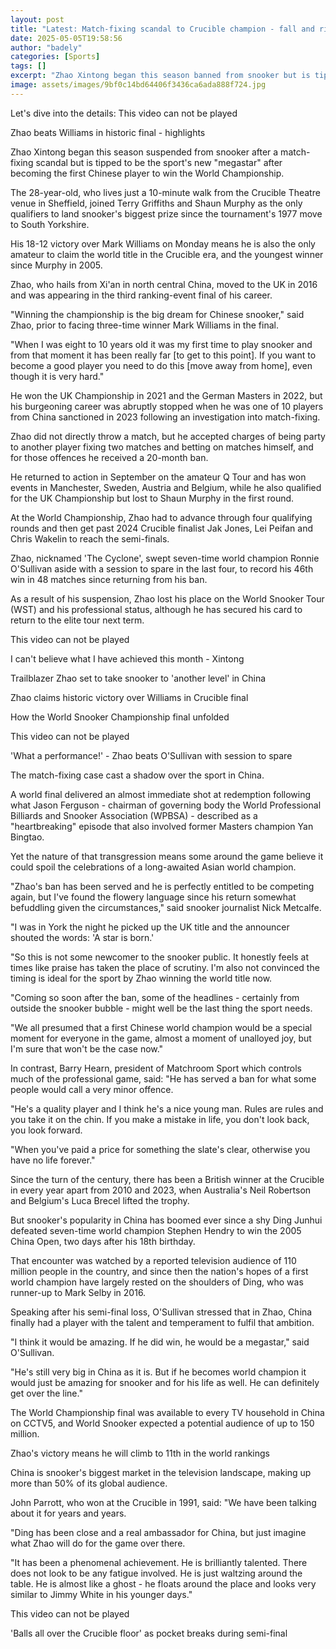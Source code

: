 ```yaml
---
layout: post
title: "Latest: Match-fixing scandal to Crucible champion - fall and rise of Zhao"
date: 2025-05-05T19:58:56
author: "badely"
categories: [Sports]
tags: []
excerpt: "Zhao Xintong began this season banned from snooker but is tipped to be the sport's new 'megastar' after becoming the first Chinese player to win the W"
image: assets/images/9bf0c14bd64406f3436ca6ada888f724.jpg
---
```


Let's dive into the details: This video can not be played

Zhao beats Williams in historic final - highlights

Zhao Xintong began this season suspended from snooker after a match-fixing scandal but is tipped to be the sport's new "megastar" after becoming the first Chinese player to win the World Championship.

The 28-year-old, who lives just a 10-minute walk from the Crucible Theatre venue in Sheffield, joined Terry Griffiths and Shaun Murphy as the only qualifiers to land snooker's biggest prize since the tournament's 1977 move to South Yorkshire.

His 18-12 victory over Mark Williams on Monday means he is also the only amateur to claim the world title in the Crucible era, and the youngest winner since Murphy in 2005.

Zhao, who hails from Xi'an in north central China, moved to the UK in 2016 and was appearing in the third ranking-event final of his career.

"Winning the championship is the big dream for Chinese snooker," said Zhao, prior to facing three-time winner Mark Williams in the final.

"When I was eight to 10 years old it was my first time to play snooker and from that moment it has been really far [to get to this point]. If you want to become a good player you need to do this [move away from home], even though it is very hard."

He won the UK Championship in 2021 and the German Masters in 2022, but his burgeoning career was abruptly stopped when he was one of 10 players from China sanctioned in 2023 following an investigation into match-fixing.

Zhao did not directly throw a match, but he accepted charges of being party to another player fixing two matches and betting on matches himself, and for those offences he received a 20-month ban.

He returned to action in September on the amateur Q Tour and has won events in Manchester, Sweden, Austria and Belgium, while he also qualified for the UK Championship but lost to Shaun Murphy in the first round.

At the World Championship, Zhao had to advance through four qualifying rounds and then get past 2024 Crucible finalist Jak Jones, Lei Peifan and Chris Wakelin to reach the semi-finals.

Zhao, nicknamed 'The Cyclone', swept seven-time world champion Ronnie O'Sullivan aside with a session to spare in the last four, to record his 46th win in 48 matches since returning from his ban.

As a result of his suspension, Zhao lost his place on the World Snooker Tour (WST) and his professional status, although he has secured his card to return to the elite tour next term.

This video can not be played

I can't believe what I have achieved this month - Xintong

Trailblazer Zhao set to take snooker to 'another level' in China

Zhao claims historic victory over Williams in Crucible final

How the World Snooker Championship final unfolded

This video can not be played

'What a performance!' - Zhao beats O'Sullivan with session to spare

The match-fixing case cast a shadow over the sport in China.

A world final delivered an almost immediate shot at redemption following what Jason Ferguson - chairman of governing body the World Professional Billiards and Snooker Association (WPBSA) - described as a "heartbreaking" episode that also involved former Masters champion Yan Bingtao.

Yet the nature of that transgression means some around the game believe it could spoil the celebrations of a long-awaited Asian world champion.

"Zhao's ban has been served and he is perfectly entitled to be competing again, but I've found the flowery language since his return somewhat befuddling given the circumstances," said snooker journalist Nick Metcalfe.

"I was in York the night he picked up the UK title and the announcer shouted the words: 'A star is born.'

"So this is not some newcomer to the snooker public. It honestly feels at times like praise has taken the place of scrutiny. I'm also not convinced the timing is ideal for the sport by Zhao winning the world title now.

"Coming so soon after the ban, some of the headlines - certainly from outside the snooker bubble - might well be the last thing the sport needs.

"We all presumed that a first Chinese world champion would be a special moment for everyone in the game, almost a moment of unalloyed joy, but I'm sure that won't be the case now."

In contrast, Barry Hearn, president of Matchroom Sport which controls much of the professional game, said: "He has served a ban for what some people would call a very minor offence.

"He's a quality player and I think he's a nice young man. Rules are rules and you take it on the chin. If you make a mistake in life, you don't look back, you look forward.

"When you've paid a price for something the slate's clear, otherwise you have no life forever."

Since the turn of the century, there has been a British winner at the Crucible in every year apart from 2010 and 2023, when Australia's Neil Robertson and Belgium's Luca Brecel lifted the trophy.

But snooker's popularity in China has boomed ever since a shy Ding Junhui defeated seven-time world champion Stephen Hendry to win the 2005 China Open, two days after his 18th birthday. 

That encounter was watched by a reported television audience of 110 million people in the country, and since then the nation's hopes of a first world champion have largely rested on the shoulders of Ding, who was runner-up to Mark Selby in 2016.

Speaking after his semi-final loss, O'Sullivan stressed that in Zhao, China finally had a player with the talent and temperament to fulfil that ambition.

"I think it would be amazing. If he did win, he would be a megastar," said O'Sullivan.

"He's still very big in China as it is. But if he becomes world champion it would just be amazing for snooker and for his life as well. He can definitely get over the line."

The World Championship final was available to every TV household in China on CCTV5, and World Snooker expected a potential audience of up to 150 million.

Zhao's victory means he will climb to 11th in the world rankings

China is snooker's biggest market in the television landscape, making up more than 50% of its global audience.

John Parrott, who won at the Crucible in 1991, said: "We have been talking about it for years and years.

"Ding has been close and a real ambassador for China, but just imagine what Zhao will do for the game over there.

"It has been a phenomenal achievement. He is brilliantly talented. There does not look to be any fatigue involved. He is just waltzing around the table. He is almost like a ghost - he floats around the place and looks very similar to Jimmy White in his younger days."

This video can not be played

'Balls all over the Crucible floor' as pocket breaks during semi-final

